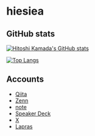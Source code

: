 # hiesiea

## GitHub stats

[![Hitoshi Kamada's GitHub stats](https://github-readme-stats.vercel.app/api?username=hiesiea&show_icons=true&count_private=true)](https://github.com/anuraghazra/github-readme-stats)

[![Top Langs](https://github-readme-stats.vercel.app/api/top-langs/?username=hiesiea)](https://github.com/anuraghazra/github-readme-stats)

## Accounts

- [Qiita](https://qiita.com/hiesiea)
- [Zenn](https://zenn.dev/kmd_htsh0226)
- [note](https://note.com/kmd_htsh)
- [Speaker Deck](https://speakerdeck.com/kmd_htsh0226)
- [X](https://x.com/kmd_htsh0226)
- [Lapras](https://lapras.com/public/PQIRUSU)
